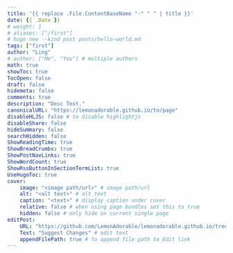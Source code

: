 ```yaml
---
title: '{{ replace .File.ContentBaseName "-" " " | title }}'
date: {{ .Date }}
# weight: 1
# aliases: ["/first"]
# hugo new --kind post posts/hello-world.md
tags: ["first"]
author: "Ling"
# author: ["Me", "You"] # multiple authors
math: true
showToc: true
TocOpen: false
draft: false
hidemeta: false
comments: true
description: "Desc Text."
canonicalURL: "https://lemonadorable.github.io/to/page"
disableHLJS: false # to disable highlightjs
disableShare: false
hideSummary: false
searchHidden: false
ShowReadingTime: true
ShowBreadCrumbs: true
ShowPostNavLinks: true
ShowWordCount: true
ShowRssButtonInSectionTermList: true
UseHugoToc: true
cover:
    image: "<image path/url>" # image path/url
    alt: "<alt text>" # alt text
    caption: "<text>" # display caption under cover
    relative: false # when using page bundles set this to true
    hidden: false # only hide on current single page
editPost:
    URL: "https://github.com/LemonAdorable/lemonadorable.github.io/tree/master/content"
    Text: "Suggest Changes" # edit text
    appendFilePath: true # to append file path to Edit link
---
```

